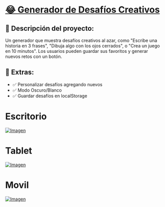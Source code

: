 # [😂 Generador de Desafíos Creativos](https://davidfrontenddev.github.io/GeneradorDeDesafiosCreativos/)

## 📌 Descripción del proyecto:

Un generador que muestra desafíos creativos al azar, como "Escribe una historia en 3 frases", "Dibuja algo con los ojos cerrados", o "Crea un juego en 10 minutos". Los usuarios pueden guardar sus favoritos y generar nuevos retos con un botón.

## 📌 Extras:

- ✅ Personalizar desafíos agregando nuevos
- ✅ Modo Oscuro/Blanco
- ✅ Guardar desafíos en localStorage

# Escritorio

[![Imagen](https://i.imgur.com/6av4tzu.png)](https://davidfrontenddev.github.io/GeneradorDeDesafiosCreativos/)

# Tablet

[![Imagen](https://i.imgur.com/R7QSFP9.png)](https://davidfrontenddev.github.io/GeneradorDeDesafiosCreativos/)

# Movil

[![Imagen](https://i.imgur.com/tS0F2Q9.png)](https://davidfrontenddev.github.io/GeneradorDeDesafiosCreativos/)

